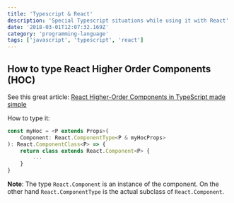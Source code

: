 ```yaml
---
title: 'Typescript & React'
description: 'Special Typescript situations while using it with React'
date: '2018-03-01T12:07:32.169Z'
category: 'programming-language'
tags: ['javascript', 'typescript', 'react']
---
```


## How to type React Higher Order Components (HOC)

See this great article: [React Higher-Order Components in TypeScript made simple](https://dev.to/danhomola/react-higher-order-components-in-typescript-made-simple)

How to type it:

```js
const myHoc = <P extends Props>(
    Component: React.ComponentType<P & myHocProps>
): React.ComponentClass<P> => {
    return class extends React.Component<P> {
        ...
    }
}
```

**Note**: The type `React.Component` is an instance of the component. On the other hand `React.ComponentType` is the actual subclass of `React.Component`.